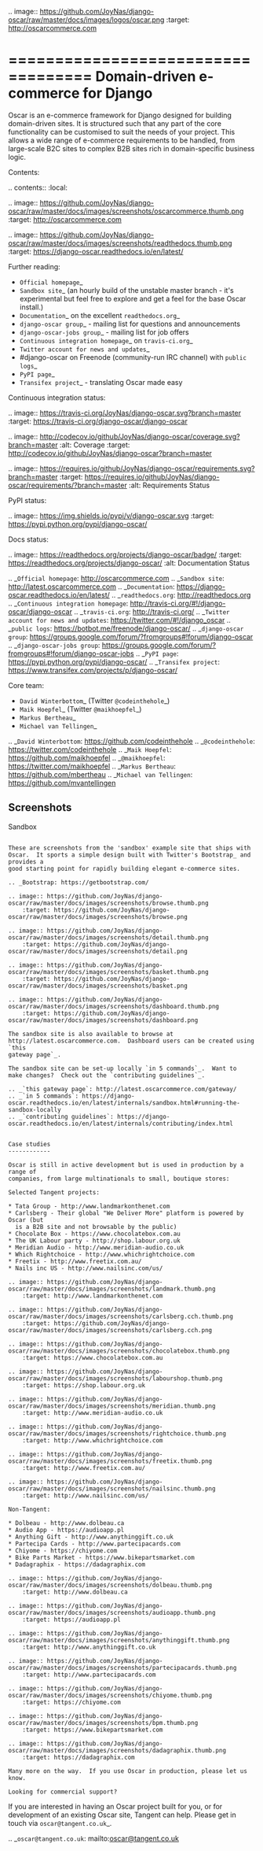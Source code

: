 .. image:: https://github.com/JoyNas/django-oscar/raw/master/docs/images/logos/oscar.png
    :target: http://oscarcommerce.com

===================================
Domain-driven e-commerce for Django
===================================


Oscar is an e-commerce framework for Django designed for building domain-driven
sites.  It is structured such that any part of the core functionality can be
customised to suit the needs of your project.  This allows a wide range of
e-commerce requirements to be handled, from large-scale B2C sites to complex B2B
sites rich in domain-specific business logic.

Contents:

.. contents:: :local:

.. image:: https://github.com/JoyNas/django-oscar/raw/master/docs/images/screenshots/oscarcommerce.thumb.png
    :target: http://oscarcommerce.com

.. image:: https://github.com/JoyNas/django-oscar/raw/master/docs/images/screenshots/readthedocs.thumb.png
    :target: https://django-oscar.readthedocs.io/en/latest/

Further reading:

* `Official homepage`_
* `Sandbox site`_ (an hourly build of the unstable master branch - it's
  experimental but feel free to explore and get a feel for the base Oscar
  install.)
* `Documentation`_ on the excellent `readthedocs.org`_
* `django-oscar group`_ - mailing list for questions and announcements
* `django-oscar-jobs group`_ - mailing list for job offers
* `Continuous integration homepage`_ on `travis-ci.org`_
* `Twitter account for news and updates`_
* #django-oscar on Freenode (community-run IRC channel) with `public logs`_
* `PyPI page`_
* `Transifex project`_ - translating Oscar made easy

Continuous integration status:

.. image:: https://travis-ci.org/JoyNas/django-oscar.svg?branch=master
    :target: https://travis-ci.org/django-oscar/django-oscar

.. image:: http://codecov.io/github/JoyNas/django-oscar/coverage.svg?branch=master
    :alt: Coverage
    :target: http://codecov.io/github/JoyNas/django-oscar?branch=master

.. image:: https://requires.io/github/JoyNas/django-oscar/requirements.svg?branch=master
     :target: https://requires.io/github/JoyNas/django-oscar/requirements/?branch=master
     :alt: Requirements Status

PyPI status:

.. image:: https://img.shields.io/pypi/v/django-oscar.svg
    :target: https://pypi.python.org/pypi/django-oscar/

Docs status:

.. image:: https://readthedocs.org/projects/django-oscar/badge/
   :target: https://readthedocs.org/projects/django-oscar/
   :alt: Documentation Status

.. _`Official homepage`: http://oscarcommerce.com
.. _`Sandbox site`: http://latest.oscarcommerce.com
.. _`Documentation`: https://django-oscar.readthedocs.io/en/latest/
.. _`readthedocs.org`: http://readthedocs.org
.. _`Continuous integration homepage`: http://travis-ci.org/#!/django-oscar/django-oscar
.. _`travis-ci.org`: http://travis-ci.org/
.. _`Twitter account for news and updates`: https://twitter.com/#!/django_oscar
.. _`public logs`: https://botbot.me/freenode/django-oscar/
.. _`django-oscar group`: https://groups.google.com/forum/?fromgroups#!forum/django-oscar
.. _`django-oscar-jobs group`: https://groups.google.com/forum/?fromgroups#!forum/django-oscar-jobs
.. _`PyPI page`: https://pypi.python.org/pypi/django-oscar/
.. _`Transifex project`: https://www.transifex.com/projects/p/django-oscar/

Core team:

- `David Winterbottom`_ (Twitter `@codeinthehole`_)
- `Maik Hoepfel`_ (Twitter `@maikhoepfel`_)
- `Markus Bertheau`_
- `Michael van Tellingen`_

.. _`David Winterbottom`: https://github.com/codeinthehole
.. _`@codeinthehole`: https://twitter.com/codeinthehole
.. _`Maik Hoepfel`: https://github.com/maikhoepfel
.. _`@maikhoepfel`: https://twitter.com/maikhoepfel
.. _`Markus Bertheau`: https://github.com/mbertheau
.. _`Michael van Tellingen`: https://github.com/mvantellingen

Screenshots
-----------

Sandbox
~~~~~~~

These are screenshots from the 'sandbox' example site that ships with
Oscar.  It sports a simple design built with Twitter's Bootstrap_ and provides a
good starting point for rapidly building elegant e-commerce sites.

.. _Bootstrap: https://getbootstrap.com/

.. image:: https://github.com/JoyNas/django-oscar/raw/master/docs/images/screenshots/browse.thumb.png
    :target: https://github.com/JoyNas/django-oscar/raw/master/docs/images/screenshots/browse.png

.. image:: https://github.com/JoyNas/django-oscar/raw/master/docs/images/screenshots/detail.thumb.png
    :target: https://github.com/JoyNas/django-oscar/raw/master/docs/images/screenshots/detail.png

.. image:: https://github.com/JoyNas/django-oscar/raw/master/docs/images/screenshots/basket.thumb.png
    :target: https://github.com/JoyNas/django-oscar/raw/master/docs/images/screenshots/basket.png

.. image:: https://github.com/JoyNas/django-oscar/raw/master/docs/images/screenshots/dashboard.thumb.png
    :target: https://github.com/JoyNas/django-oscar/raw/master/docs/images/screenshots/dashboard.png

The sandbox site is also available to browse at
http://latest.oscarcommerce.com.  Dashboard users can be created using `this
gateway page`_.

The sandbox site can be set-up locally `in 5 commands`_.  Want to
make changes?  Check out the `contributing guidelines`_.

.. _`this gateway page`: http://latest.oscarcommerce.com/gateway/
.. _`in 5 commands`: https://django-oscar.readthedocs.io/en/latest/internals/sandbox.html#running-the-sandbox-locally
.. _`contributing guidelines`: https://django-oscar.readthedocs.io/en/latest/internals/contributing/index.html


Case studies
------------

Oscar is still in active development but is used in production by a range of
companies, from large multinationals to small, boutique stores:

Selected Tangent projects:

* Tata Group - http://www.landmarkonthenet.com
* Carlsberg - Their global "We Deliver More" platform is powered by Oscar (but
  is a B2B site and not browsable by the public)
* Chocolate Box - https://www.chocolatebox.com.au
* The UK Labour party - http://shop.labour.org.uk
* Meridian Audio - http://www.meridian-audio.co.uk
* Which Rightchoice - http://www.whichrightchoice.com
* Freetix - http://www.freetix.com.au/
* Nails inc US - http://www.nailsinc.com/us/

.. image:: https://github.com/JoyNas/django-oscar/raw/master/docs/images/screenshots/landmark.thumb.png
    :target: http://www.landmarkonthenet.com

.. image:: https://github.com/JoyNas/django-oscar/raw/master/docs/images/screenshots/carlsberg.cch.thumb.png
    :target: https://github.com/JoyNas/django-oscar/raw/master/docs/images/screenshots/carlsberg.cch.png

.. image:: https://github.com/JoyNas/django-oscar/raw/master/docs/images/screenshots/chocolatebox.thumb.png
    :target: https://www.chocolatebox.com.au

.. image:: https://github.com/JoyNas/django-oscar/raw/master/docs/images/screenshots/labourshop.thumb.png
    :target: https://shop.labour.org.uk

.. image:: https://github.com/JoyNas/django-oscar/raw/master/docs/images/screenshots/meridian.thumb.png
    :target: http://www.meridian-audio.co.uk

.. image:: https://github.com/JoyNas/django-oscar/raw/master/docs/images/screenshots/rightchoice.thumb.png
    :target: http://www.whichrightchoice.com

.. image:: https://github.com/JoyNas/django-oscar/raw/master/docs/images/screenshots/freetix.thumb.png
    :target: http://www.freetix.com.au/

.. image:: https://github.com/JoyNas/django-oscar/raw/master/docs/images/screenshots/nailsinc.thumb.png
    :target: http://www.nailsinc.com/us/

Non-Tangent:

* Dolbeau - http://www.dolbeau.ca
* Audio App - https://audioapp.pl
* Anything Gift - http://www.anythinggift.co.uk
* Partecipa Cards - http://www.partecipacards.com
* Chiyome - https://chiyome.com
* Bike Parts Market - https://www.bikepartsmarket.com
* Dadagraphix - https://dadagraphix.com

.. image:: https://github.com/JoyNas/django-oscar/raw/master/docs/images/screenshots/dolbeau.thumb.png
    :target: http://www.dolbeau.ca

.. image:: https://github.com/JoyNas/django-oscar/raw/master/docs/images/screenshots/audioapp.thumb.png
    :target: https://audioapp.pl

.. image:: https://github.com/JoyNas/django-oscar/raw/master/docs/images/screenshots/anythinggift.thumb.png
    :target: http://www.anythinggift.co.uk

.. image:: https://github.com/JoyNas/django-oscar/raw/master/docs/images/screenshots/partecipacards.thumb.png
    :target: http://www.partecipacards.com

.. image:: https://github.com/JoyNas/django-oscar/raw/master/docs/images/screenshots/chiyome.thumb.png
    :target: https://chiyome.com

.. image:: https://github.com/JoyNas/django-oscar/raw/master/docs/images/screenshots/bpm.thumb.png
    :target: https://www.bikepartsmarket.com

.. image:: https://github.com/JoyNas/django-oscar/raw/master/docs/images/screenshots/dadagraphix.thumb.png
    :target: https://dadagraphix.com

Many more on the way.  If you use Oscar in production, please let us know.

Looking for commercial support?
~~~~~~~~~~~~~~~~~~~~~~~~~~~~~~~

If you are interested in having an Oscar project built for you, or for
development of an existing Oscar site, Tangent can
help.  Please get in touch via `oscar@tangent.co.uk`_.

.. _`oscar@tangent.co.uk`: mailto:oscar@tangent.co.uk
